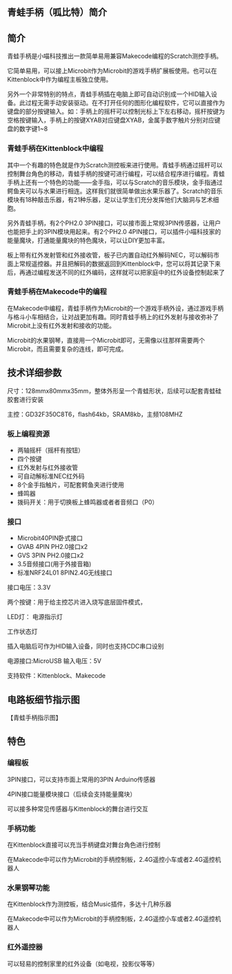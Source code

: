 ## 青蛙手柄（呱比特）简介

## 简介

青蛙手柄是小喵科技推出一款简单易用兼容Makecode编程的Scratch测控手柄。

它简单易用，可以接上Microbit作为Microbit的游戏手柄扩展板使用。也可以在Kittenblock中作为编程主板独立使用。

另外一个非常特别的特点，青蛙手柄插在电脑上即可自动识别成一个HID输入设备。此过程无需手动安装驱动。在不打开任何的图形化编程软件，它可以直接作为键盘的部分按键输入。如：手柄上的摇杆可以控制光标上下左右移动，摇杆按键为空格按键输入，手柄上的按键XYAB对应键盘XYAB，金属手数字触片分别对应键盘的数字键1~8

### 青蛙手柄在Kittenblock中编程

其中一个有趣的特色就是作为Scratch测控板来进行使用。青蛙手柄通过摇杆可以控制舞台角色的移动，青蛙手柄的按键可进行编程，可以结合程序进行编程。青蛙手柄上还有一个特色的功能——金手指，可以与Scratch的音乐模块，金手指通过鳄鱼夹可以与水果进行相连。这样我们就很简单做出水果乐器了。Scratch的音乐模块有18种敲击乐器，有21种乐器，足以让学生们充分发挥他们大脑洞与艺术细胞。

另外青蛙手柄，有2个PH2.0 3PIN接口，可以接市面上常规3PIN传感器，让用户也能把手上的3PIN模块用起来。有2个PH2.0 4PIN接口，可以插件小喵科技家的能量魔块，打通能量魔块的特色魔块，可以让DIY更加丰富。

板上带有红外发射管和红外接收管，板子已内置自动红外解码NEC，可以解码市面上常规遥控器。并且把解码的数据返回到Kittenblock中，您可以将其记录下来后，再通过编程发送不同的红外编码，这样就可以把家庭中的红外设备控制起来了

### 青蛙手柄在Makecode中的编程

在Makecode中编程，青蛙手柄作为Microbit的一个游戏手柄外设，通过游戏手柄与格斗小车相结合，让对战更加有趣。同时青蛙手柄上的红外发射与接收弥补了Microbit上没有红外发射和接收的功能。

Microbit的水果钢琴，直接用一个Microbit即可，无需像以往那样需要两个Microbit，而且需要复杂的连线，即可完成。

## 技术详细参数

尺寸：128mmx80mmx35mm，整体外形呈一个青蛙形状，后续可以配套青蛙硅胶套进行安装

主控：GD32F350C8T6，flash64kb，SRAM8kb，主频108MHZ

### 板上编程资源

- 两轴摇杆（摇杆有按钮）
- 四个按键
- 红外发射与红外接收管
- 可自动解标准NEC红外码
- 8个金手指触片，可配套鳄鱼夹进行使用
- 蜂鸣器
- 拨码开关：用于切换板上蜂鸣器或者者音频口（P0）

### 接口

- Microbit40PIN卧式接口
- GVAB 4PIN PH2.0接口x2
- GVS 3PIN PH2.0接口x2
- 3.5音频接口(用于外接音箱)
- 标准NRF24L01 8PIN2.4G无线接口

接口电压：3.3V

两个按键：用于给主控芯片进入烧写底层固件模式，

LED灯：
电源指示灯

工作状态灯

插入电脑后可作为HID输入设备，同时也支持CDC串口设别

电源接口:MicroUSB
输入电压：5V

支持软件：Kittenblock、Makecode

## 电路板细节指示图

【青蛙手柄指示图】

## 特色

### 编程板

3PIN接口，可以支持市面上常用的3PIN Arduino传感器

4PIN接口能量模块接口（后续会支持能量魔块）

可以接多种常见传感器与Kittenblock的舞台进行交互

### 手柄功能

在Kittenblock直接可以充当手柄键盘对舞台角色进行控制

在Makecode中可以作为Microbit的手柄控制板，2.4G遥控小车或者2.4G遥控机器人

### 水果钢琴功能

在Kittenblock作为测控板，结合Music插件，多达十几种乐器

在Makecode中可以作为Microbit的手柄控制板，2.4G遥控小车或者2.4G遥控机器人

### 红外遥控器

可以轻易的控制家里的红外设备（如电视，投影仪等等）





